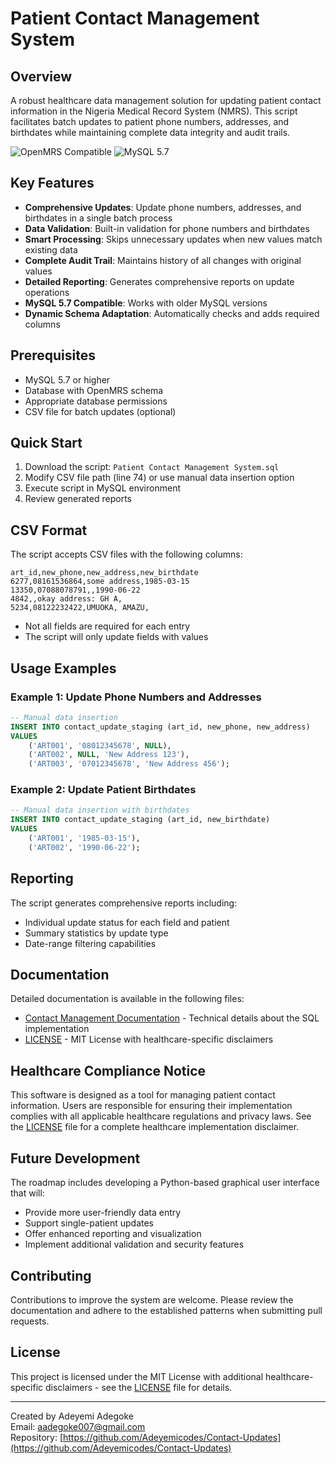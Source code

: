 # Patient Contact Management System

## Overview

A robust healthcare data management solution for updating patient contact information in the Nigeria Medical Record System (NMRS). This script facilitates batch updates to patient phone numbers, addresses, and birthdates while maintaining complete data integrity and audit trails.

![OpenMRS Compatible](https://img.shields.io/badge/OpenMRS-Compatible-brightgreen)
![MySQL 5.7](https://img.shields.io/badge/MySQL-5.7%20Compatible-blue)

## Key Features

- **Comprehensive Updates**: Update phone numbers, addresses, and birthdates in a single batch process
- **Data Validation**: Built-in validation for phone numbers and birthdates
- **Smart Processing**: Skips unnecessary updates when new values match existing data
- **Complete Audit Trail**: Maintains history of all changes with original values
- **Detailed Reporting**: Generates comprehensive reports on update operations
- **MySQL 5.7 Compatible**: Works with older MySQL versions
- **Dynamic Schema Adaptation**: Automatically checks and adds required columns

## Prerequisites

- MySQL 5.7 or higher
- Database with OpenMRS schema
- Appropriate database permissions
- CSV file for batch updates (optional)

## Quick Start

1. Download the script: `Patient Contact Management System.sql`
2. Modify CSV file path (line 74) or use manual data insertion option
3. Execute script in MySQL environment
4. Review generated reports

## CSV Format

The script accepts CSV files with the following columns:

```
art_id,new_phone,new_address,new_birthdate
6277,08161536864,some address,1985-03-15
13350,07088078791,,1990-06-22
4842,,okay address: GH A,
5234,08122232422,UMUOKA, AMAZU,
```

- Not all fields are required for each entry
- The script will only update fields with values

## Usage Examples

### Example 1: Update Phone Numbers and Addresses

```sql
-- Manual data insertion
INSERT INTO contact_update_staging (art_id, new_phone, new_address) 
VALUES 
    ('ART001', '08012345678', NULL),
    ('ART002', NULL, 'New Address 123'),
    ('ART003', '07012345678', 'New Address 456');
```

### Example 2: Update Patient Birthdates

```sql
-- Manual data insertion with birthdates
INSERT INTO contact_update_staging (art_id, new_birthdate) 
VALUES 
    ('ART001', '1985-03-15'),
    ('ART002', '1990-06-22');
```

## Reporting

The script generates comprehensive reports including:
- Individual update status for each field and patient
- Summary statistics by update type
- Date-range filtering capabilities

## Documentation

Detailed documentation is available in the following files:

- [Contact Management Documentation](contact-management-documentation.md) - Technical details about the SQL implementation
- [LICENSE](LICENSE) - MIT License with healthcare-specific disclaimers

## Healthcare Compliance Notice

This software is designed as a tool for managing patient contact information. Users are responsible for ensuring their implementation complies with all applicable healthcare regulations and privacy laws. See the [LICENSE](LICENSE) file for a complete healthcare implementation disclaimer.

## Future Development

The roadmap includes developing a Python-based graphical user interface that will:
- Provide more user-friendly data entry
- Support single-patient updates
- Offer enhanced reporting and visualization
- Implement additional validation and security features

## Contributing

Contributions to improve the system are welcome. Please review the documentation and adhere to the established patterns when submitting pull requests.

## License

This project is licensed under the MIT License with additional healthcare-specific disclaimers - see the [LICENSE](LICENSE) file for details.

---

Created by Adeyemi Adegoke  
Email: aadegoke007@gmail.com  
Repository: [https://github.com/Adeyemicodes/Contact-Updates](https://github.com/Adeyemicodes/Contact-Updates)